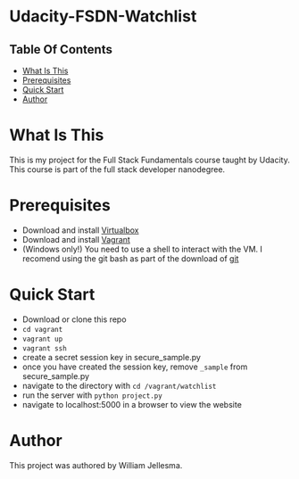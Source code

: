 # Udacity-FSDN-Watchlist
## Table Of Contents
* [What Is This](#What-is-this "What is this")
* [Prerequisites](#Prerequisites "Prerequisites")
* [Quick Start](#Quick-Start "Quick Start")
* [Author](#Author "Author")

<a name="What-is-this"><h1>What Is This</h1></a>
  <p>This is my project for the Full Stack Fundamentals course taught by Udacity. This course is part of the full stack developer nanodegree.</p>

<a name="Prerequisites"><h1>Prerequisites</h1></a>
* Download and install [Virtualbox](https://www.virtualbox.org/wiki/Downloads)
* Download and install [Vagrant](https://www.vagrantup.com/downloads.html)
* (Windows only!) You need to use a shell to interact with the VM. I recomend using the git bash as part of the download of [git](https://git-scm.com/downloads)

<a name="Quick-Start"><h1>Quick Start</h1></a>
* Download or clone this repo
* `cd vagrant`
* `vagrant up`
* `vagrant ssh`
* create a secret session key in secure_sample.py
* once you have created the session key, remove `_sample` from secure_sample.py
* navigate to the directory with `cd /vagrant/watchlist`
* run the server with `python project.py`
* navigate to localhost:5000 in a browser to view the website


<a name="Author"><h1>Author</h1></a>
  <p>This project was authored by William Jellesma. </p>
